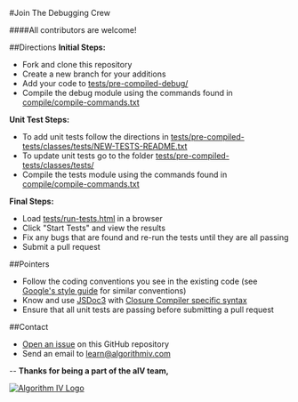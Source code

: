 #Join The Debugging Crew

####All contributors are welcome!


##Directions
**Initial Steps:**
- Fork and clone this repository
- Create a new branch for your additions
- Add your code to [tests/pre-compiled-debug/](https://github.com/imaginate/algorithmIV-javascript-debugger/tree/master/tests/pre-compiled-debug)
- Compile the debug module using the commands found in [compile/compile-commands.txt](https://github.com/imaginate/algorithmIV-javascript-debugger/blob/master/compile/compile-commands.txt)

**Unit Test Steps:**
- To add unit tests follow the directions in [tests/pre-compiled-tests/classes/tests/NEW-TESTS-README.txt](https://github.com/imaginate/algorithmIV-javascript-debugger/blob/master/tests/pre-compiled-tests/classes/tests/NEW-TESTS-README.txt)
- To update unit tests go to the folder [tests/pre-compiled-tests/classes/tests/](https://github.com/imaginate/algorithmIV-javascript-debugger/tree/master/tests/pre-compiled-tests/classes/tests)
- Compile the tests module using the commands found in [compile/compile-commands.txt](https://github.com/imaginate/algorithmIV-javascript-debugger/blob/master/compile/compile-commands.txt)

**Final Steps:**
- Load [tests/run-tests.html](https://github.com/imaginate/algorithmIV-javascript-debugger/blob/master/tests/run-tests.html) in a browser
- Click "Start Tests" and view the results
- Fix any bugs that are found and re-run the tests until they are all passing
- Submit a pull request


##Pointers
- Follow the coding conventions you see in the existing code (see [Google's style guide](https://google-styleguide.googlecode.com/svn/trunk/javascriptguide.xml?showone=Code_formatting#Code_formatting) for similar conventions)
- Know and use [JSDoc3](http://usejsdoc.org/) with [Closure Compiler specific syntax](https://developers.google.com/closure/compiler/docs/js-for-compiler)
- Ensure that all unit tests are passing before submitting a pull request


##Contact
- [Open an issue](https://github.com/imaginate/algorithmIV-javascript-debugger/issues) on this GitHub repository
- Send an email to [learn@algorithmiv.com](mailto:learn@algorithmiv.com)


--
**Thanks for being a part of the aIV team,**

<a href="http://www.algorithmiv.com"><img src="http://www.algorithmiv.com/images/aIV-logo.png" alt="Algorithm IV Logo" /></a>